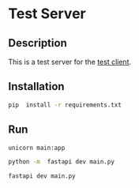 # Test Server

## Description

This is a test server for the [test client](../client/README.md).
## Installation
```bash
pip  install -r requirements.txt
```

## Run
```bash
unicorn main:app

python -m  fastapi dev main.py

fastapi dev main.py
```